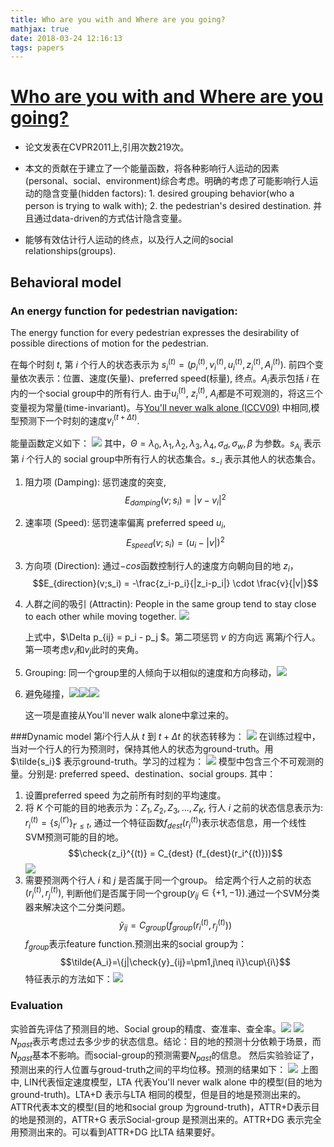 ```yaml
---
title: Who are you with and Where are you going?
mathjax: true
date: 2018-03-24 12:16:13
tags: papers
---
```

# [Who are you with and Where are you going?](http://vision.is.tohoku.ac.jp/~kyamagu/papers/yamaguchi_cvpr2011.pdf)
* 论文发表在CVPR2011上,引用次数219次。

* 本文的贡献在于建立了一个能量函数，将各种影响行人运动的因素(personal、social、environment)综合考虑。明确的考虑了可能影响行人运动的隐含变量(hidden factors): 1. desired grouping behavior(who a person is trying to walk with); 2. the pedestrian's desired destination. 并且通过data-driven的方式估计隐含变量。

* 能够有效估计行人运动的终点，以及行人之间的social relationships(groups).

## Behavioral model
### An energy function for pedestrian navigation:
The energy function for every pedestrian expresses the desirability of possible directions of motion for the pedestrian.

在每个时刻 $t$, 第 $i$ 个行人的状态表示为 $s_i^{(t)}=(p_i^{(t)}, v_i^{(t)}, u_i^{(t)}, z_i^{(t)}, A_i^{(t)})$. 前四个变量依次表示：位置、速度(矢量)、preferred speed(标量), 终点。$A_i$表示包括 $i$ 在内的一个social group中的所有行人. 由于$u_i^{(t)}$, $z_i^{(t)}$, $A_i$都是不可观测的，将这三个变量视为常量(time-invariant)。与[You'll never walk alone (ICCV09)](http://vision.cse.psu.edu/courses/Tracking/vlpr12/PellegriniNeverWalkAlone.pdf) 中相同,模型预测下一个时刻的速度$v_i^{(t+\Delta t)}$.

能量函数定义如下：
![](Who-are-you-with-and-Where-are-you-going/15216412843075.jpg)
其中，$\Theta = {\lambda_0,\lambda_1,\lambda_2,\lambda_3,\lambda_4,\sigma_d,\sigma_w,\beta}$ 为参数。$s_{A_i}$ 表示第 $i$ 个行人的 social group中所有行人的状态集合。$s_{-i}$ 表示其他人的状态集合。

1. 阻力项 (Damping): 惩罚速度的突变,  $$E_{damping}(v; s_i) = |v - v_i|^2$$
2. 速率项 (Speed): 惩罚速率偏离 preferred speed $u_i$, $$E_{speed}(v; s_i) = (u_i - |v|)^2$$
3. 方向项 (Direction): 通过$-cos$函数控制行人的速度方向朝向目的地 $z_i$， $$E_{direction}(v;s_i) = -\frac{z_i-p_i}{|z_i-p_i|} \cdot \frac{v}{|v|}$$
4. 人群之间的吸引 (Attractin): People in the same group tend to stay close to each other while moving together. ![](Who-are-you-with-and-Where-are-you-going/15216892941386.jpg)

    上式中，$\Delta p_{ij} = p_i - p_j $。第二项惩罚 $v$ 的方向远 离第$j$个行人。第一项考虑$v_i$和$v_j$此时的夹角。

5. Grouping: 同一个group里的人倾向于以相似的速度和方向移动，![](Who-are-you-with-and-Where-are-you-going/15216892693977.jpg)

6. 避免碰撞，![](Who-are-you-with-and-Where-are-you-going/15216893364831.jpg)![](Who-are-you-with-and-Where-are-you-going/15216894604157.jpg)![](Who-are-you-with-and-Where-are-you-going/15216894887044.jpg)

   这一项是直接从You'll never walk alone中拿过来的。
    
###Dynamic model
第$i$个行人从 $t$ 到 $t+\Delta t$ 的状态转移为：
![](Who-are-you-with-and-Where-are-you-going/15216924503430.jpg)
在训练过程中，当对一个行人的行为预测时，保持其他人的状态为ground-truth。用 $\tilde{s_i}$ 表示ground-truth。学习的过程为：
![](Who-are-you-with-and-Where-are-you-going/15216927551940.jpg)
模型中包含三个不可观测的量。分别是: preferred speed、destination、social groups.
其中：
1. 设置preferred speed 为之前所有时刻的平均速度。
2. 将 $K$ 个可能的目的地表示为：${Z_1,Z_2,Z_3,...,Z_K}$, 行人 $i$ 之前的状态信息表示为: $r_i^{(t)}=\{s_i^{(t')}\}_{t'\leq t}$, 通过一个特征函数$f_{dest}(r_i^{(t)})$表示状态信息，用一个线性SVM预测可能的目的地。$$\check{z_i}^{(t)} = C_{dest} (f_{dest}(r_i^{(t)}))$$![](Who-are-you-with-and-Where-are-you-going/15217199880663.jpg)
3. 需要预测两个行人 $i$ 和 $j$ 是否属于同一个group。 给定两个行人之前的状态$(r_i^{(t)},r_j^{(t)})$, 判断他们是否属于同一个group($y_{ij}\in \{+1,-1\}$).通过一个SVM分类器来解决这个二分类问题。$$\tilde{y}_{ij}=C_{group}(f_{group}(r_i^{(t)},r_j^{(t)}))$$ $f_{group}$表示feature function.预测出来的social group为：$$\tilde{A_i}=\{j|\check{y}_{ij}=\pm1,j\neq i\}\cup\{i\}$$ 特征表示的方法如下：![](Who-are-you-with-and-Where-are-you-going/15217209410587.jpg)
### Evaluation
实验首先评估了预测目的地、Social group的精度、查准率、查全率。![](Who-are-you-with-and-Where-are-you-going/15217212128109.jpg)
![](Who-are-you-with-and-Where-are-you-going/15217212261552.jpg)
$N_{past}$表示考虑过去多少步的状态信息。结论：目的地的预测十分依赖于场景，而$N_{past}$基本不影响。而social-group的预测需要$N_{past}$的信息。
然后实验验证了，预测出来的行人位置与groud-truth之间的平均位移。预测的结果如下：
![](Who-are-you-with-and-Where-are-you-going/15217220559114.jpg)
上图中, LIN代表恒定速度模型，LTA 代表You'll never walk alone 中的模型(目的地为ground-truth)。LTA+D 表示与LTA 相同的模型，但是目的地是预测出来的。ATTR代表本文的模型(目的地和social group 为ground-truth)，ATTR+D表示目的地是预测的，ATTR+G 表示Social-group 是预测出来的。ATTR+DG 表示完全用预测出来的。可以看到ATTR+DG 比LTA 结果要好。


